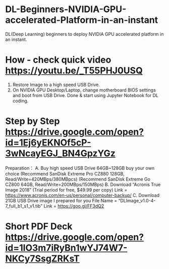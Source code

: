 # DL-Beginners-NVIDIA-GPU-accelerated-Platform-in-an-instant
DL(Deep Learning) beginners to deploy NVIDIA GPU accelerated platform in an instant.

# How - check quick video https://youtu.be/_T55PHJ0USQ
01. Restore Image to a high speed USB Drive.
02. On NVIDIA GPU Desktop/Laptop, change motherboard BIOS settings and boot from USB Drive.
Done & start using Jupyter Notebook for DL coding.

# Step by Step https://drive.google.com/open?id=1Ej6yEKNOf5cP-3wNcayEGJ_BN4GpzYGz
Preparation：
A.	Buy high speed USB Drive 64GB~128GB buy your own choice
    (Recommend SanDisk Extreme Pro CZ880 128GB, Read/Write=420MBps/380MBpcs)
    (Recommend SanDisk Extreme Go CZ800 64GB, Read/Write=200MBps/150MBps)
B.	Download “Acronis True Image 2018” (Trial period for free, $49.99 per copy)
    Link = https://www.acronis.com/en-us/personal/computer-backup/
C.	Download 21GB USB Drive image I prepared for you 
    File Name = “DLImage_v1.0-4-7_full_b1_s1_v1.tib”
    Link = https://goo.gl/FF3dQ2  



# Short PDF Deck https://drive.google.com/open?id=1lO3m7iRyBn1wYJ74W7-NKCy7SsgZRKsT

